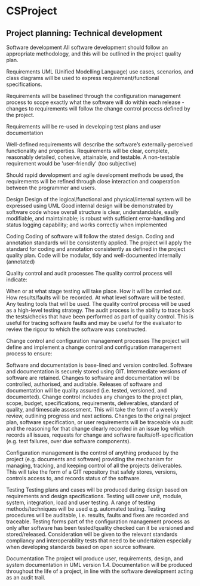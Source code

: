 CSProject
=========
Project planning: Technical development
---------------------------------------

Software development
All software development should follow an appropriate methodology, and this will be outlined in the project quality plan.

Requirements
UML (Unified Modelling Language) use cases, scenarios, and class diagrams will be used to express requirement/functional specifications.

Requirements will be baselined through the configuration management process to scope exactly what the software will do within each release - changes to requirements will follow the change control process defined by the project.

Requirements will be re-used in developing test plans and user documentation

Well-defined requirements will describe the software’s externally-perceived functionality and properties. Requirements will be clear, complete, reasonably detailed, cohesive, attainable, and testable. A non-testable requirement would be 'user-friendly' (too subjective)

Should rapid development and agile development methods be used, the requirements will be refined through close interaction and cooperation between the programmer and users.

Design
Design of the logical/functional and physical/internal system will be expressed using UML
Good internal design will be demonstrated by software code whose overall structure is clear, understandable, easily modifiable, and maintainable; is robust with sufficient error-handling and status logging capability; and works correctly when implemented

Coding
Coding of software will follow the stated design.
Coding and annotation standards will be consistently applied.
The project will apply the standard for coding and annotation consistently as defined in the project quality plan.
Code will be modular, tidy and well-documented internally (annotated)

Quality control and audit processes
The quality control process will indicate:

When or at what stage testing will take place.
How it will be carried out.
How results/faults will be recorded.
At what level software will be tested.
Any testing tools that will be used.
The quality control process will be used as a high-level testing strategy. The audit process is the ability to trace back the tests/checks that have been performed as part of quality control. This is useful for tracing software faults and may be useful for the evaluator to review the rigour to which the software was constructed.

Change control and configuration management processes
The project will define and implement a change control and configuration management process to ensure:

Software and documentation is base-lined and version controlled.
Software and documentation is securely stored using GIT.
Intermediate versions of software are retained.
Changes to software and documentation will be controlled, authorised, and auditable.
Releases of software and documentation will be quality assured (i.e. tested, versioned, and documented).
Change control includes any changes to the project plan, scope, budget, specifications, requirements, deliverables, standard of quality, and timescale assessment. 
This will take the form of a weekly review, outlining progress and next actions.
Changes to the original project plan, software specification, or user requirements will be traceable via audit and the reasoning for that change clearly recorded in an issue log which records all issues, requests for change and software faults/off-specification (e.g. test failures, over due software components). 

Configuration management is the control of anything produced by the project (e.g. documents and software) providing the mechanism for managing, tracking, and keeping control of all the projects deliverables. This will take the form of a GIT repository that safely stores, versions, controls access to, and records status of the software.

Testing
Testing plans and cases will be produced during design based on requirements and design specifications.
Testing will cover unit, module, system, integration, load and user testing.
A range of testing methods/techniques will be used e.g. automated testing.
Testing procedures will be auditable, i.e. results, faults and fixes are recorded and traceable.
Testing forms part of the configuration management process as only after software has been tested/quality checked can it be versioned and stored/released.
Consideration will be given to the relevant standards compliancy and interoperability tests that need to be undertaken especially when developing standards based on open source software.

Documentation 
The project wil produce user, requirements, design, and system documentation in UML version 1.4.
Documentation will be produced throughout the life of a project, in line with the software development acting as an audit trail. 

